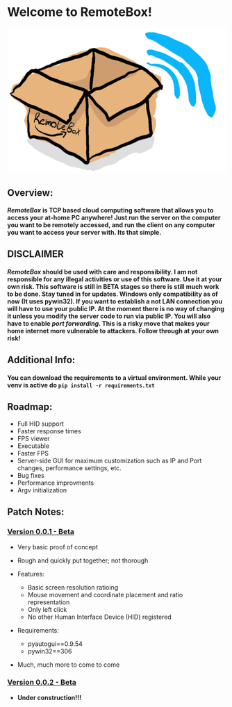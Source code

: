 # Welcome to RemoteBox!
![RemoteBox](https://github.com/Loganius-II/RemoteBox/blob/main/IMG_1877.jpeg)
## Overview:
#### *RemoteBox* is TCP based cloud computing software that allows you to access your at-home PC anywhere! Just run the server on the computer you want to be remotely accessed, and run the client on any computer you want to access your server with. Its that simple.

## DISCLAIMER

#### *RemoteBox* should be used with care and responsibility. I am not responsible for any **illegal** activities or use of this software. Use it at your own **risk**. This software is still in **BETA** stages so there is still much work to be done. Stay tuned in for updates. **Windows only compatibility** as of now (It uses pywin32). If you want to establish a not LAN connection you will have to use your public IP. At the moment there is no way of changing it unless you modify the server code to run via public IP. You will also have to enable *port forwarding*. This is a risky move that makes your home internet more vulnerable to attackers. Follow through at your own risk!

## Additional Info:

#### You can download the requirements to a virtual environment. While your venv is active do `pip install -r requirements.txt`

## Roadmap:
- Full HID support
- Faster response times
- FPS viewer
- Executable
- Faster FPS
- Server-side GUI for maximum customization such as IP and Port changes, performance settings, etc.
- Bug fixes
- Performance improvments
- Argv initialization

## Patch Notes:

### [Version 0.0.1 - Beta](src/0.0.1/)
- Very basic proof of concept
- Rough and quickly put together; not thorough
- Features:
    - Basic screen resolution ratioing
    - Mouse movement and coordinate placement and ratio representation
    - Only left click
    - No other Human Interface Device (HID) registered

- Requirements:
   - pyautogui==0.9.54
   - pywin32==306
- Much, much more to come 
to come 

### [Version 0.0.2 - Beta](src/0.0.2/)
 - **Under construction!!!**